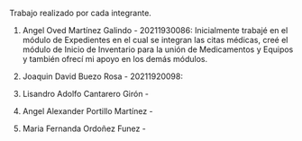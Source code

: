 Trabajo realizado por cada integrante.

1. Angel Oved Martínez Galindo - 20211930086:
Inicialmente trabajé en el módulo de Expedientes en el cual se integran las citas médicas, creé el módulo de Inicio de Inventario para la unión de Medicamentos y Equipos y también ofrecí mi apoyo en los demás módulos.

2. Joaquin David Buezo Rosa - 20211920098:


3. Lisandro Adolfo Cantarero Girón -

4. Angel Alexander Portillo Martínez -

5. Maria Fernanda Ordoñez Funez -
